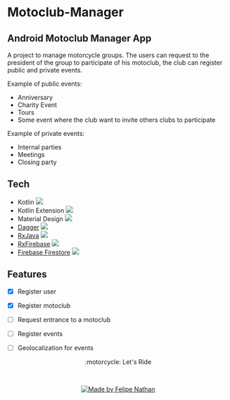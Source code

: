 
# Motoclub-Manager

## Android Motoclub Manager App
A project to manage motorcycle groups. The users can request to the president of the group to participate of his motoclub, the club can register public and private events.

Example of public events: 
- Anniversary
- Charity Event
- Tours
- Some event where the club want to invite others clubs to participate

Example of private events:
- Internal parties
- Meetings
- Closing party

## Tech
<ul>
  <li> Kotlin <img src="https://img.shields.io/badge/version-1.3.61-green"/> </li>
  <li> Kotlin Extension <img src="https://img.shields.io/badge/version-1.2.0-green"/> </li>
  <li> Material Design <img src="https://img.shields.io/badge/version-1.1.0-green"/> </li>
  <li> 
    <a href="https://github.com/google/dagger">Dagger</a>
    <img src="https://img.shields.io/badge/version-2.26-green"/> 
  </li>
  <li> 
    <a href="https://github.com/ReactiveX/RxJava/tree/2.x">RxJava</a> 
    <img src="https://img.shields.io/badge/version-2.1.10-green"/> 
  </li>
  <li> 
    <a href="https://github.com/FrangSierra/RxFirebase">RxFirebase</a> 
    <img src="https://img.shields.io/badge/version-1.5.6-green"/> 
  </li>
  <li> 
    <a href="https://firebase.google.com/docs/android/setup">Firebase Firestore</a>
    <img src="https://img.shields.io/badge/version-21.4.1-green"/> </li>
 </ul>
 
 ## Features
 - [x] Register user
 - [x] Register motoclub
 - [ ] Request entrance to a motoclub
 - [ ] Register events
 - [ ] Geolocalization for events
 
 
<p align="center">
  :motorcycle: Let's Ride 
</p>

<br/>
<p align="center">
  <a href="https://github.com/FelipeNathan">
    <img alt="Made by Felipe Nathan" src="https://img.shields.io/badge/made%20by-Felipe%20Nathan-brightgreen" />
  </a>
</p>
